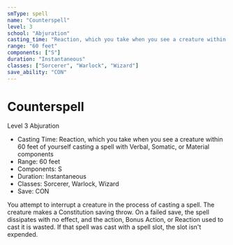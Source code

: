 ```yaml
---
smType: spell
name: "Counterspell"
level: 3
school: "Abjuration"
casting_time: "Reaction, which you take when you see a creature within 60 feet of yourself casting a spell with Verbal, Somatic, or Material components"
range: "60 feet"
components: ["S"]
duration: "Instantaneous"
classes: ["Sorcerer", "Warlock", "Wizard"]
save_ability: "CON"
---
```


# Counterspell
Level 3 Abjuration

- Casting Time: Reaction, which you take when you see a creature within 60 feet of yourself casting a spell with Verbal, Somatic, or Material components
- Range: 60 feet
- Components: S
- Duration: Instantaneous
- Classes: Sorcerer, Warlock, Wizard
- Save: CON

You attempt to interrupt a creature in the process of casting a spell. The creature makes a Constitution saving throw. On a failed save, the spell dissipates with no effect, and the action, Bonus Action, or Reaction used to cast it is wasted. If that spell was cast with a spell slot, the slot isn't expended.
